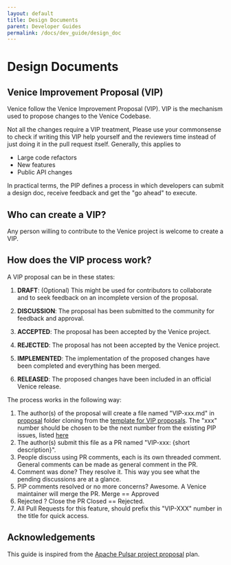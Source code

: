 ```yaml
---
layout: default
title: Design Documents
parent: Developer Guides
permalink: /docs/dev_guide/design_doc
---
```

# Design Documents

## Venice Improvement Proposal (VIP)

Venice follow the Venice Improvement Proposal (VIP). VIP is the mechanism used to propose changes to the 
Venice Codebase. 

Not all the changes require a VIP treatment, Please use your commonsense to check if writing this VIP help yourself 
and the reviewers time instead of just doing it in the pull request itself. Generally, this applies to
* Large code refactors
* New features
* Public API changes

In practical terms, the PIP defines a process in which developers can submit a design doc, 
receive feedback and get the "go ahead" to execute.

## Who can create a VIP?

Any person willing to contribute to the Venice project is welcome to
create a VIP.

## How does the VIP process work?

A VIP proposal can be in these states:
1. **DRAFT**: (Optional) This might be used for contributors to collaborate and
   to seek feedback on an incomplete version of the proposal.

2. **DISCUSSION**: The proposal has been submitted to the community for
   feedback and approval.

3. **ACCEPTED**: The proposal has been accepted by the Venice project.

4. **REJECTED**: The proposal has not been accepted by the Venice project.

5. **IMPLEMENTED**: The implementation of the proposed changes have been
   completed and everything has been merged.

5. **RELEASED**: The proposed changes have been included in an official
   Venice release.


The process works in the following way:

1. The author(s) of the proposal will create a file named "VIP-xxx.md" in [proposal](../../docs/proposals) folder cloning 
    from the [template for VIP proposals](../../docs/proposals/VIP_TEMPLATE.md). The "xxx" number should be chosen to 
    be the next number from the existing PIP issues, listed [here](../../docs/proposals/)
2. The author(s) submit this file as a PR named "VIP-xxx: {short description}".
3. People discuss using PR comments, each is its own threaded comment. 
   General comments can be made as general comment in the PR.
4. Comment was done? They resolve it. This way you see what the pending discussions are at a glance.
5. PIP comments resolved or no more concerns? Awesome. A Venice maintainer will merge the PR. 
    Merge == Approved 
6. Rejected ? Close the PR 
    Closed == Rejected. 
7. All Pull Requests for this feature, should prefix this "VIP-XXX" number in the title for quick access. 

## Acknowledgements

This guide is inspired from the 
[Apache Pulsar project proposal](https://github.com/apache/pulsar/blob/master/wiki/proposals/PIP.md) plan. 




